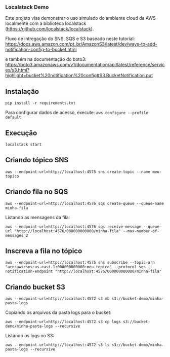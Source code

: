 ### Localstack Demo

Este projeto visa demonstrar o uso simulado do ambiente cloud da AWS localmente com a biblioteca localstack (https://github.com/localstack/localstack).

Fluxo de intregação do SNS, SQS e S3 baseado neste tutorial: https://docs.aws.amazon.com/pt_br/AmazonS3/latest/dev/ways-to-add-notification-config-to-bucket.html

e também na documentação do boto3: https://boto3.amazonaws.com/v1/documentation/api/latest/reference/services/s3.html?highlight=bucket%20notification%20config#S3.BucketNotification.put

## Instalação
`pip install -r requirements.txt`

Para configurar dados de acesso, execute: `aws configure --profile default`

## Execução
`localstack start`

## Criando tópico SNS
`aws --endpoint-url=http://localhost:4575 sns create-topic --name meu-topico`

## Criando fila no SQS
`aws --endpoint-url=http://localhost:4576 sqs create-queue --queue-name minha-fila`

Listando as mensagens da fila:

`aws --endpoint-url=http://localhost:4576 sqs receive-message --queue-url "http://localhost:4576/000000000000/minha-fila" --max-number-of-messages 2`

## Inscreva a fila no tópico
`aws --endpoint-url=http://localhost:4575 sns subscribe --topic-arn "arn:aws:sns:us-east-1:000000000000:meu-topico" --protocol sqs --notification-endpoint "http://localhost:4576/000000000000/minha-fila"`

## Criando bucket S3
`aws --endpoint-url=http://localhost:4572 s3 mb s3://bucket-demo/minha-pasta-logs`

Copiando os arquivos da pasta logs para o bucket:

`aws --endpoint-url=http://localhost:4572 s3 cp logs s3://bucket-demo/minha-pasta-logs --recursive`

Listando os logs no S3:

`aws --endpoint-url=http://localhost:4572 s3 ls s3://bucket-demo/minha-pasta-logs --recursive`
